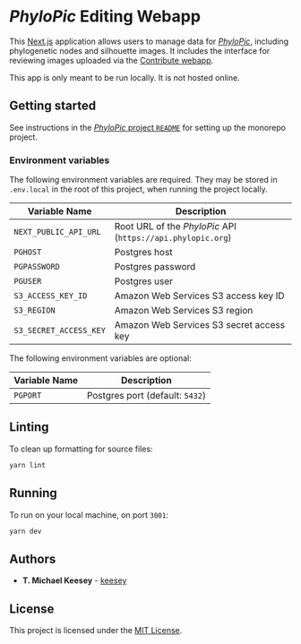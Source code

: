 # _PhyloPic_ Editing Webapp

This [Next.js](https://nextjs.org/) application allows users to manage data for [_PhyloPic_](https://www.phylopic.org), including phylogenetic nodes and silhouette images. It includes the interface for reviewing images uploaded via the [Contribute webapp](../contribute).

This app is only meant to be run locally. It is not hosted online.

## Getting started

See instructions in the [_PhyloPic_ project `README`](../../README.md) for setting up the monorepo project.

### Environment variables

The following environment variables are required. They may be stored in `.env.local` in the root of this project, when running the project locally.

| Variable Name          | Description                                                 |
| ---------------------- | ----------------------------------------------------------- |
| `NEXT_PUBLIC_API_URL`  | Root URL of the _PhyloPic_ API (`https://api.phylopic.org`) |
| `PGHOST`               | Postgres host                                               |
| `PGPASSWORD`           | Postgres password                                           |
| `PGUSER`               | Postgres user                                               |
| `S3_ACCESS_KEY_ID`     | Amazon Web Services S3 access key ID                        |
| `S3_REGION`            | Amazon Web Services S3 region                               |
| `S3_SECRET_ACCESS_KEY` | Amazon Web Services S3 secret access key                    |

The following environment variables are optional:

| Variable Name | Description                     |
| ------------- | ------------------------------- |
| `PGPORT`      | Postgres port (default: `5432`) |

## Linting

To clean up formatting for source files:

```sh
yarn lint
```

## Running

To run on your local machine, on port `3001`:

```sh
yarn dev
```

## Authors

- **T. Michael Keesey** - [keesey](https://github.com/keesey)

## License

This project is licensed under the [MIT License](../../LICENSE).
